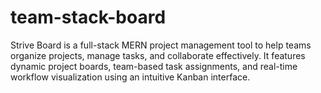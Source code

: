 # team-stack-board
Strive Board is a full-stack MERN project management tool to help teams organize projects, manage tasks, and collaborate effectively. It features dynamic project boards, team-based task assignments, and real-time workflow visualization using an intuitive Kanban interface.

